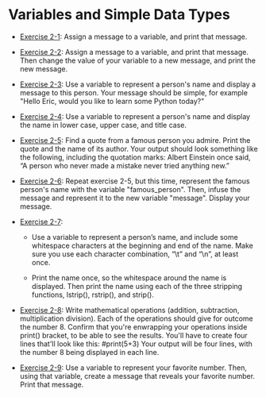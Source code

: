 # Variables and Simple Data Types

- [Exercise 2-1](exercise_02_01.py):
Assign a message to a variable, and print that message.

- [Exercise 2-2](exercise_02_02.py):
Assign a message to a variable, and print that message. Then change the value
of your variable to a new message, and print the new message.

- [Exercise 2-3](exercise_02_03.py):
Use a variable to represent a person's name and display a message to this
person. Your message should be simple, for example "Hello Eric, would you
like to learn some Python today?"

- [Exercise 2-4](exercise_02_04.py):
Use a variable to represent a person's name and display the name in lower
case, upper case, and title case.

- [Exercise 2-5](exercise_02_05.py):
Find a quote from a famous person you admire. Print the quote and the name of
its author. Your output should look something like the following, including
the quotation marks:
Albert Einstein once said, “A person who never made a mistake never tried
anything new.”

- [Exercise 2-6](exercise_02_06.py):
Repeat exercise 2-5, but this time, represent the famous person's name with
the variable "famous_person". Then, infuse the message and represent it to
the new variable "message". Display your message.

- [Exercise 2-7](exercise_02_07.py):
  - Use a variable to represent a person’s name, and include some whitespace
characters at the beginning and end of the name. Make sure you use each
character combination, “\t” and “\n”, at least once.

  - Print the name once, so the whitespace around the name is displayed. Then
print the name using each of the three stripping functions, lstrip(),
rstrip(), and strip().

- [Exercise 2-8](exercise_02_08.py):
Write mathematical operations (addition, subtraction, multiplication
division). Each of the operations should give for outcome the number 8.
Confirm that you're enwrapping your operations inside print() bracket,
to be able to see the results. You'll have to create four lines that'll
look like this: #print(5+3)
Your output will be four lines, with the number 8 being displayed in each
line.

- [Exercise 2-9](exercise_02_09.py):
Use a variable to represent your favorite number. Then, using that
variable, create a message that reveals your favorite number. Print that
message.
